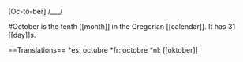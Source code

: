 [Oc-to-ber] /___/

#October is the tenth [[month]] in the Gregorian [[calendar]]. It has 31 [[day]]s.

==Translations==
*es: octubre
*fr: octobre
*nl: [[oktober]]